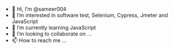 - 👋 Hi, I’m @sameer004
- 👀 I’m interested in software test, Selenium, Cypress, Jmeter and JavaScript
- 🌱 I’m currently learning JavaScript
- 💞️ I’m looking to collaborate on ...
- 📫 How to reach me ...

<!---
sameer004/sameer004 is a ✨ special ✨ repository because its `README.md` (this file) appears on your GitHub profile.
You can click the Preview link to take a look at your changes.
--->
